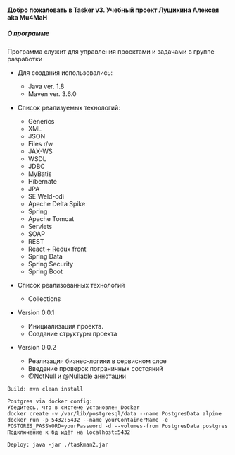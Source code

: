 #### Добро пожаловать в **Tasker v3**. Учебный проект Лущихина Алексея aka Mu4MaH

##### **О программе**

Программа служит для управления проектами и задачами в группе разработки

- Для создания использовались:
    - Java ver. 1.8
    - Maven ver. 3.6.0

- Список реализуемых технологий: 
    - Generics
    - XML
    - JSON
    - Files r/w
    - JAX-WS
    - WSDL
    - JDBC
    - MyBatis
    - Hibernate
    - JPA
    - SE Weld-cdi
    - Apache Delta Spike
    - Spring
    - Apache Tomcat
    - Servlets
    - SOAP
    - REST
    - React + Redux front
    - Spring Data
    - Spring Security 
    - Spring Boot

- Список  реализованных технологий   
    * Collections


* Version 0.0.1
    * Инициализация проекта. 
    * Создание структуры проекта

* Version 0.0.2
    * Реализация бизнес-логики в сервисном слое
    * Введение проверок пограничных состояний
    * @NotNull и @Nullable аннотации
  
  
```
Build: mvn clean install 
```
```
Postgres via docker config:
Убедитесь, что в системе установлен Docker
docker create -v /var/lib/postgresql/data --name PostgresData alpine
docker run -p 5432:5432 --name yourContainerName -e POSTGRES_PASSWORD=yourPassword -d --volumes-from PostgresData postgres
Подключение к бд идёт на localhost:5432
```
```
Deploy: java -jar ./taskman2.jar
```

